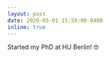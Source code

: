 ```yaml
---
layout: post
date: 2020-05-01 15:59:00-0400
inline: true
---
```

Started my PhD at HU Berlin! :nerd_face: 
